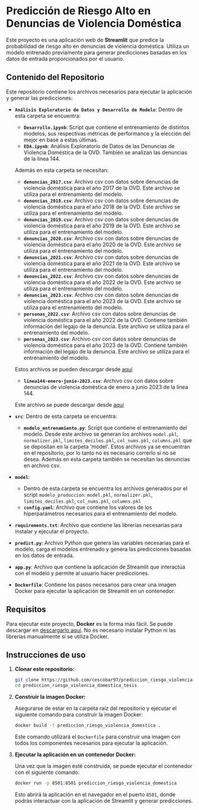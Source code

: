 # Predicción de Riesgo Alto en Denuncias de Violencia Doméstica

Este proyecto es una aplicación web de **Streamlit** que predice la probabilidad de riesgo alto en denuncias de violencia doméstica. Utiliza un modelo entrenado previamente para generar predicciones basadas en los datos de entrada proporcionados por el usuario.

## Contenido del Repositorio

Este repositorio contiene los archivos necesarios para ejecutar la aplicación y generar las predicciones:

- **`Análisis Exploratorio de Datos y Desarrollo de Modelo`**: Dentro de esta carpeta se encuentra:
  - **`Desarrollo.ipynb`**: Script que contiene el entrenamiento de distintos modelos, sus respectivas métricas de performance y la elección del mejor en base a estas últimas.
  - **`EDA.ipynb`**: Análisis Exploratorio de Datos de las Denuncias de Violencia Doméstica de la OVD. También se analizan las denuncias de la linea 144.
    
  Además en esta carpeta se necesitan:
  - **`denuncias_2017.csv`**: Archivo csv con datos sobre denuncias de violencia doméstica para el año 2017 de la OVD. Este archivo se utiliza para el entrenamiento del modelo.
  - **`denuncias_2018.csv`**: Archivo csv con datos sobre denuncias de violencia doméstica para el año 2018 de la OVD. Este archivo se utiliza para el entrenamiento del modelo.
  - **`denuncias_2019.csv`**: Archivo csv con datos sobre denuncias de violencia doméstica para el año 2019 de la OVD. Este archivo se utiliza para el entrenamiento del modelo.
  - **`denuncias_2020.csv`**: Archivo csv con datos sobre denuncias de violencia doméstica para el año 2020 de la OVD. Este archivo se utiliza para el entrenamiento del modelo.
  - **`denuncias_2021.csv`**: Archivo csv con datos sobre denuncias de violencia doméstica para el año 2021 de la OVD. Este archivo se utiliza para el entrenamiento del modelo.
  - **`denuncias_2022.csv`**: Archivo csv con datos sobre denuncias de violencia doméstica para el año 2022 de la OVD. Este archivo se utiliza para el entrenamiento del modelo.
  - **`denuncias_2023.csv`**: Archivo csv con datos sobre denuncias de violencia doméstica para el año 2023 de la OVD. Este archivo se utiliza para el entrenamiento del modelo.
  - **`personas_2022.csv`**: Archivo csv con datos sobre denuncias de violencia doméstica para el año 2022 de la OVD. Contiene también información del legajo de la denuncia. Este archivo se utiliza para el entrenamiento del modelo.
  - **`personas_2023.csv`**: Archivo csv con datos sobre denuncias de violencia doméstica para el año 2023 de la OVD. Contiene también información del legajo de la denuncia. Este archivo se utiliza para el entrenamiento del modelo.
    
  Estos archivos se pueden descargar desde [aquí](https://datos.csjn.gov.ar/group/violencia-domestica)
  
  - **`linea144-enero-junio-2023.csv`**: Archivo csv con datos sobre denuncias de violencia doméstica de enero a junio 2023 de la linea 144. 

  Este archivo se puede descargar desde [aquí](https://www.argentina.gob.ar/generos/linea-144/datos-publicos-de-la-linea-144-enero-junio-2023)
   
- **`src`**: Dentro de esta carpeta se encuentra:
  - **`modelo_entrenamiento.py`**: Script que contiene el entrenamiento del modelo. Desde este archivo se generan los archivos `model.pkl`, `normalizer.pkl`, `limites_deciles.pkl`, `col_nums.pkl`, `columns.pkl` que se depositan en la carpeta 'model'. Estos archivos ya se encuentran en el repositorio, por lo tanto no es necesario correrlo si no se desea.
    Además en esta carpeta también se necesitan las denuncias en archivo csv.

- **`model`**: 
  - Dentro de esta carpeta se encuentra los archivos generados por el script `modelo_produccion`: `model.pkl`, `normalizer.pkl`, `limites_deciles.pkl`, `col_nums.pkl`, `columns.pkl` 
  - **`config.yaml`**: Archivo que contiene los valores de los hiperparámetros necesarios para el entrenamiento del modelo.
    
- **`requirements.txt`**: Archivo que contiene las librerías necesarias para instalar y ejecutar el proyecto.
- **`predict.py`**: Archivo Python que genera las variables necesarias para el modelo, carga el modelos entrenado y genera las predicciones basadas en los datos de entrada.
- **`app.py`**: Archivo que contiene la aplicación de Streamlit que interactúa con el modelo y permite al usuario hacer predicciones.
- **`Dockerfile`**: Contiene los pasos necesarios para crear una imagen Docker para ejecutar la aplicación de Streamlit en un contenedor.


## Requisitos

Para ejecutar este proyecto, **Docker** es la forma más fácil. Se puede descargar en [descargarlo aquí](https://www.docker.com/get-started). No es necesario instalar Python ni las librerías manualmente si se utiliza Docker.

## Instrucciones de uso

1. **Clonar este repositorio:**

    ```bash
    git clone https://github.com/cescobar97/prediccion_riesgo_violencia_domestica_tesis.git
    cd prediccion_riesgo_violencia_domestica_tesis
    ```

2. **Construir la imagen Docker:**

    Asegurarse de estar en la carpeta raíz del repositorio y ejecutar el siguiente comando para construir la imagen Docker:

    ```bash
    docker build -t prediccion_riesgo_violencia_domestica .
    ```

    Este comando utilizará el `Dockerfile` para construir una imagen con todos los componentes necesarios para ejecutar la aplicación.

3. **Ejecutar la aplicación en un contenedor Docker:**

    Una vez que la imagen esté construida, se puede ejecutar el contenedor con el siguiente comando:

    ```bash
    docker run -p 8501:8501 prediccion_riesgo_violencia_domestica
    ```

    Esto abrirá la aplicación en el navegador en el puerto `8501`, donde podrás interactuar con la aplicación de Streamlit y generar predicciones.
